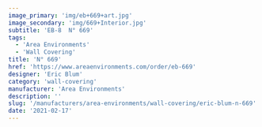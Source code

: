 ```yaml
---
image_primary: 'img/eb+669+art.jpg'
image_secondary: 'img/669+Interior.jpg'
subtitle: 'EB-8  N° 669'
tags:
  - 'Area Environments'
  - 'Wall Covering'
title: 'N° 669'
href: 'https://www.areaenvironments.com/order/eb-669'
designer: 'Eric Blum'
category: 'wall-covering'
manufacturer: 'Area Environments'
description: ''
slug: '/manufacturers/area-environments/wall-covering/eric-blum-n-669'
date: '2021-02-17'
---
```

